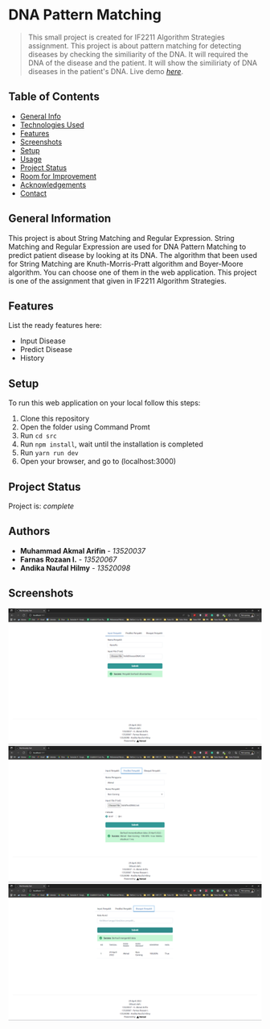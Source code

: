 # DNA Pattern Matching
> This small project is created for IF2211 Algorithm Strategies assignment. This project is about pattern matching for detecting diseases by checking the similiarity of the DNA. It will required the DNA of the disease and the patient. It will show the similiriaty of DNA diseases in the patient's DNA.
> Live demo [_here_](https://tubes3-stima-five.vercel.app/). <!-- If you have the project hosted somewhere, include the link here. -->

## Table of Contents
* [General Info](#general-information)
* [Technologies Used](#technologies-used)
* [Features](#features)
* [Screenshots](#screenshots)
* [Setup](#setup)
* [Usage](#usage)
* [Project Status](#project-status)
* [Room for Improvement](#room-for-improvement)
* [Acknowledgements](#acknowledgements)
* [Contact](#contact)
<!-- * [License](#license) -->


## General Information
This project is about String Matching and Regular Expression. String Matching and Regular Expression are used for DNA Pattern Matching to predict patient disease by looking at its DNA. The algorithm that been used for String Matching are Knuth-Morris-Pratt algorithm and Boyer-Moore algorithm. You can choose one of them in the web application. This project is one of the assignment that given in IF2211 Algorithm Strategies.

## Features
List the ready features here:
- Input Disease
- Predict Disease
- History

## Setup
To run this web application on your local follow this steps:
1. Clone this repository
2. Open the folder using Command Promt
3. Run ```cd src```
4. Run ```npm install```, wait until the installation is completed
5. Run ```yarn run dev```
6. Open your browser, and go to (localhost:3000)

## Project Status
Project is: _complete_

## Authors
* **Muhammad Akmal Arifin** - *13520037*
* **Farnas Rozaan I.** - *13520067*
* **Andika Naufal Hilmy** - *13520098*

## Screenshots
 ![input disease](screenshots/input_penyakit.png)
 ![predict disease](screenshots/prediksi_penyakit.png)
 ![history](screenshots/riwayat_penyakit.png)
<!-- If you have screenshots you'd like to share, include them here. -->
